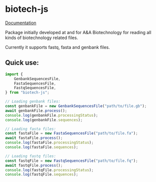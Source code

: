 # biotech-js

[Documentation](https://biotech-js.cyber-man.pl/)

Package initially developed at and for A&amp;A Biotechnology for reading all kinds of biotechnology related files.

Currently it supports fastq, fasta and genbank files.

## Quick use:

```typescript
import {
	GenbankSequencesFile,
	FastaSequencesFile,
	FastqSequencesFile,
} from "biotech-js";

// Loading genbank files:
const genbankFile = new GenbankSequencesFile("path/to/file.gb");
await genbankFile.process();
console.log(genbankFile.processingStatus);
console.log(genbankFile.sequences);

// Loading fasta files:
const fastaFile = new FastaSequencesFile("path/to/file.fa");
await fastaFile.process();
console.log(fastaFile.processingStatus);
console.log(fastaFile.sequences);

// Loading fastq files:
const fastqFile = new FastqSequencesFile("path/to/file.fq");
await fastqFile.process();
console.log(fastqFile.processingStatus);
console.log(fastqFile.sequences);
```
